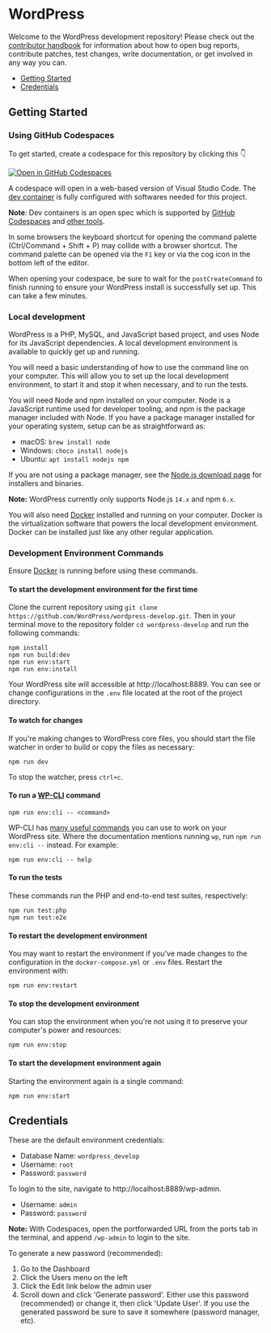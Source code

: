 # WordPress

Welcome to the WordPress development repository! Please check out the [contributor handbook](https://make.wordpress.org/core/handbook/) for information about how to open bug reports, contribute patches, test changes, write documentation, or get involved in any way you can.

* [Getting Started](#getting-started)
* [Credentials](#credentials)

## Getting Started

### Using GitHub Codespaces

To get started, create a codespace for this repository by clicking this 👇 

[![Open in GitHub Codespaces](https://github.com/codespaces/badge.svg)](https://github.com/codespaces/new?hide_repo_select=true&ref=trunk&repo=75645659)

A codespace will open in a web-based version of Visual Studio Code. The [dev container](.devcontainer/devcontainer.json) is fully configured with softwares needed for this project.

**Note**: Dev containers is an open spec which is supported by [GitHub Codespaces](https://github.com/codespaces) and [other tools](https://containers.dev/supporting).

In some browsers the keyboard shortcut for opening the command palette (Ctrl/Command + Shift + P) may collide with a browser shortcut. The command palette can be opened via the `F1` key or via the cog icon in the bottom left of the editor.

When opening your codespace, be sure to wait for the `postCreateCommand` to finish running to ensure your WordPress install is successfully set up. This can take a few minutes.

### Local development

WordPress is a PHP, MySQL, and JavaScript based project, and uses Node for its JavaScript dependencies. A local development environment is available to quickly get up and running.

You will need a basic understanding of how to use the command line on your computer. This will allow you to set up the local development environment, to start it and stop it when necessary, and to run the tests.

You will need Node and npm installed on your computer. Node is a JavaScript runtime used for developer tooling, and npm is the package manager included with Node. If you have a package manager installed for your operating system, setup can be as straightforward as:

* macOS: `brew install node`
* Windows: `choco install nodejs`
* Ubuntu: `apt install nodejs npm`

If you are not using a package manager, see the [Node.js download page](https://nodejs.org/en/download/) for installers and binaries.

**Note:** WordPress currently only supports Node.js `14.x` and npm `6.x`.

You will also need [Docker](https://www.docker.com/products/docker-desktop) installed and running on your computer. Docker is the virtualization software that powers the local development environment. Docker can be installed just like any other regular application.

### Development Environment Commands

Ensure [Docker](https://www.docker.com/products/docker-desktop) is running before using these commands.

#### To start the development environment for the first time

Clone the current repository using `git clone https://github.com/WordPress/wordpress-develop.git`. Then in your terminal move to the repository folder `cd wordpress-develop` and run the following commands:

```
npm install
npm run build:dev
npm run env:start
npm run env:install
```

Your WordPress site will accessible at http://localhost:8889. You can see or change configurations in the `.env` file located at the root of the project directory.

#### To watch for changes

If you're making changes to WordPress core files, you should start the file watcher in order to build or copy the files as necessary:

```
npm run dev
```

To stop the watcher, press `ctrl+c`.

#### To run a [WP-CLI](https://make.wordpress.org/cli/handbook/) command

```
npm run env:cli -- <command>
```

WP-CLI has [many useful commands](https://developer.wordpress.org/cli/commands/) you can use to work on your WordPress site. Where the documentation mentions running `wp`, run `npm run env:cli --` instead. For example:

```
npm run env:cli -- help
```

#### To run the tests

These commands run the PHP and end-to-end test suites, respectively:

```
npm run test:php
npm run test:e2e
```

#### To restart the development environment

You may want to restart the environment if you've made changes to the configuration in the `docker-compose.yml` or `.env` files. Restart the environment with:

```
npm run env:restart
```

#### To stop the development environment

You can stop the environment when you're not using it to preserve your computer's power and resources:

```
npm run env:stop
```

#### To start the development environment again

Starting the environment again is a single command:

```
npm run env:start
```

## Credentials

These are the default environment credentials:

* Database Name: `wordpress_develop`
* Username: `root`
* Password: `password`

To login to the site, navigate to http://localhost:8889/wp-admin.

* Username: `admin`
* Password: `password`

**Note:** With Codespaces, open the portforwarded URL from the ports tab in the terminal, and append `/wp-admin` to login to the site.

To generate a new password (recommended):

1. Go to the Dashboard
2. Click the Users menu on the left
3. Click the Edit link below the admin user
4. Scroll down and click 'Generate password'. Either use this password (recommended) or change it, then click 'Update User'. If you use the generated password be sure to save it somewhere (password manager, etc).
